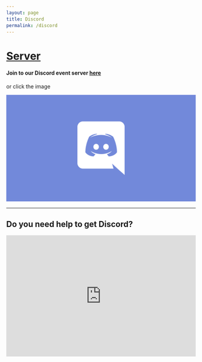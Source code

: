 ```yaml
---
layout: page
title: Discord
permalink: /discord
---
```


# [Server](https://discord.gg/CPym5ZDHpk)

#### **Join to our Discord event server [here](https://discord.gg/CPym5ZDHpk)**
or click the image

[![discord logo](assets/img/discord.png)](https://discord.gg/CPym5ZDHpk)

---

## Do you need help to get Discord?
<CENTER>
<iframe width="100%" height="322" src="https://www.youtube.com/embed/kcDqvS6-fEM" frameborder="0" allow="accelerometer; autoplay; clipboard-write; encrypted-media; gyroscope; picture-in-picture" allowfullscreen></iframe>
</CENTER>
